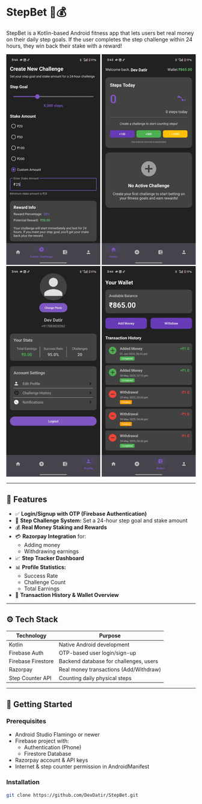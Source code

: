 # StepBet 🚶💰

StepBet is a Kotlin-based Android fitness app that lets users bet real money on their daily step goals. If the user completes the step challenge within 24 hours, they win back their stake with a reward!

<div align="center">
  <img src="stepbet_images/stepBet_challenge.jpg" alt="Step Goal and Stake Challenge" width="250"/>
  <img src="stepbet_images/stepBet_home.jpg" alt="Home Dashboard" width="250"/>
  <img src="stepbet_images/stepbet_profile.jpg" alt="Profile Page" width="250"/>
  <img src="stepbet_images/stepbet_wallet.jpg" alt="Wallet Transactions" width="250"/>
</div>

---

## 🔑 Features

- ✅ **Login/Signup with OTP (Firebase Authentication)**
- 🏃 **Step Challenge System:** Set a 24-hour step goal and stake amount
- 💰 **Real Money Staking and Rewards**
- 💳 **Razorpay Integration** for:
  - Adding money
  - Withdrawing earnings
- 📈 **Step Tracker Dashboard**
- 📊 **Profile Statistics:**
  - Success Rate
  - Challenge Count
  - Total Earnings
- 🔁 **Transaction History & Wallet Overview**

---

## ⚙️ Tech Stack

| Technology      | Purpose                                |
|------------------|----------------------------------------|
| Kotlin           | Native Android development             |
| Firebase Auth    | OTP-based user login/sign-up           |
| Firebase Firestore | Backend database for challenges, users |
| Razorpay         | Real money transactions (Add/Withdraw) |
| Step Counter API | Counting daily physical steps          |

---


## 🚀 Getting Started

### Prerequisites

- Android Studio Flamingo or newer
- Firebase project with:
  - Authentication (Phone)
  - Firestore Database
- Razorpay account & API keys
- Internet & step counter permission in AndroidManifest

### Installation

```bash
git clone https://github.com/DevDatir/StepBet.git
